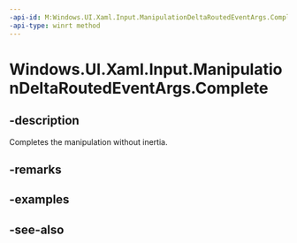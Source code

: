 ```yaml
---
-api-id: M:Windows.UI.Xaml.Input.ManipulationDeltaRoutedEventArgs.Complete
-api-type: winrt method
---
```


<!-- Method syntax
public void Complete()
-->

# Windows.UI.Xaml.Input.ManipulationDeltaRoutedEventArgs.Complete

## -description
Completes the manipulation without inertia.



## -remarks

## -examples

## -see-also
